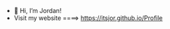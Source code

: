 - 👋 Hi, I’m Jordan!
- Visit my website ====> https://itsjor.github.io/Profile


<!---
ItsJor/ItsJor is a ✨ special ✨ repository because its `README.md` (this file) appears on your GitHub profile.
You can click the Preview link to take a look at your changes.
--->
